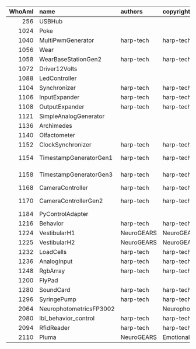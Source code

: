 |   WhoAmI | name                    | authors    | copyright         | repositoryUrl                                              | projectUrl                                                 |
|---------:|:------------------------|:-----------|:------------------|:-----------------------------------------------------------|:-----------------------------------------------------------|
|      256 | USBHub                  |            |                   |                                                            |                                                            |
|     1024 | Poke                    |            |                   |                                                            |                                                            |
|     1040 | MultiPwmGenerator       | harp-tech  | harp-tech         | https://github.com/harp-tech/device.multipwm               | https://github.com/harp-tech/device.multipwm               |
|     1056 | Wear                    |            |                   |                                                            |                                                            |
|     1058 | WearBaseStationGen2     | harp-tech  | harp-tech         | https://github.com/harp-tech/harp_wear_basestation_v2      | https://github.com/harp-tech/harp_wear_basestation_v2      |
|     1072 | Driver12Volts           |            |                   |                                                            |                                                            |
|     1088 | LedController           |            |                   |                                                            |                                                            |
|     1104 | Synchronizer            | harp-tech  | harp-tech         | https://github.com/harp-tech/device.synchronizer           | https://github.com/harp-tech/device.synchronizer           |
|     1106 | InputExpander           | harp-tech  | harp-tech         | https://github.com/harp-tech/device.inputexpander          | https://github.com/harp-tech/device.inputexpander          |
|     1108 | OutputExpander          | harp-tech  | harp-tech         | https://github.com/harp-tech/device.outputexpander         | https://github.com/harp-tech/device.outputexpander         |
|     1121 | SimpleAnalogGenerator   |            |                   |                                                            |                                                            |
|     1136 | Archimedes              |            |                   |                                                            |                                                            |
|     1140 | Olfactometer            |            |                   |                                                            |                                                            |
|     1152 | ClockSynchronizer       | harp-tech  | harp-tech         | https://github.com/harp-tech/device.clocksync              | https://github.com/harp-tech/device.clocksync              |
|     1154 | TimestampGeneratorGen1  | harp-tech  | harp-tech         | https://github.com/harp-tech/harp_timestamp_generator_Gen1 | https://github.com/harp-tech/harp_timestamp_generator_Gen1 |
|     1158 | TimestampGeneratorGen3  | harp-tech  | harp-tech         | https://github.com/harp-tech/device.timestampgeneratorgen3 | https://github.com/harp-tech/device.timestampgeneratorgen3 |
|     1168 | CameraController        | harp-tech  | harp-tech         | https://github.com/harp-tech/device.cameracontroller       | https://github.com/harp-tech/device.cameracontroller       |
|     1170 | CameraControllerGen2    | harp-tech  | harp-tech         | https://github.com/harp-tech/device.cameracontrollergen2   | https://github.com/harp-tech/device.cameracontrollergen2   |
|     1184 | PyControlAdapter        |            |                   |                                                            |                                                            |
|     1216 | Behavior                | harp-tech  | harp-tech         | https://github.com/harp-tech/device.behavior               | https://github.com/harp-tech/device.behavior               |
|     1224 | VestibularH1            | NeuroGEARS | NeuroGEARS        | https://github.com/neurogears/device.vestibularH1          | https://github.com/neurogears/device.vestibularH1          |
|     1225 | VestibularH2            | NeuroGEARS | NeuroGEARS        | https://github.com/neurogears/device.vestibularH2          | https://github.com/neurogears/device.vestibularH2          |
|     1232 | LoadCells               | harp-tech  | harp-tech         | https://github.com/harp-tech/device.loadcells              | https://github.com/harp-tech/device.loadcells              |
|     1236 | AnalogInput             | harp-tech  | harp-tech         | https://github.com/harp-tech/device.analoginput            | https://github.com/harp-tech/device.analoginput            |
|     1248 | RgbArray                | harp-tech  | harp-tech         | https://github.com/harp-tech/device.rgbarray               | https://github.com/harp-tech/device.rgbarray               |
|     1200 | FlyPad                  |            |                   |                                                            |                                                            |
|     1280 | SoundCard               | harp-tech  | harp-tech         | https://github.com/harp-tech/device.soundcard              | https://github.com/harp-tech/device.soundcard              |
|     1296 | SyringePump             | harp-tech  | harp-tech         | https://github.com/harp-tech/device.syringepump            | https://github.com/harp-tech/device.syringepump            |
|     2064 | NeurophotometricsFP3002 |            | Neurophotometrics | https://github.com/neurophotometrics/neurophotometrics     | https://github.com/neurophotometrics/neurophotometrics     |
|     2080 | Ibl_behavior_control    | harp-tech  | harp-tech         | https://github.com/harp-tech/IBL_behavior_control          | https://github.com/harp-tech/IBL_behavior_control          |
|     2094 | RfidReader              | harp-tech  | harp-tech         | https://github.com/harp-tech/device.rfidreader             | https://github.com/harp-tech/device.rfidreader             |
|     2110 | Pluma                   | NeuroGEARS | EmotionalCities   | https://github.com/emotional-cities/pluma                  | https://github.com/emotional-cities/pluma                  |